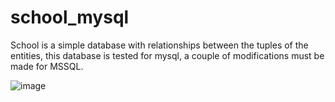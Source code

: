 # school_mysql
School is a simple database with relationships between the tuples of the entities, this database is tested for mysql, a couple of modifications must be made for MSSQL.

![image](School_Entity_Relationship.png "Entity Relationship Diagram")

